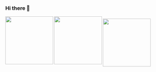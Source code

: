 ### Hi there 👋

<div class="container">
  <a href="https://github.com/jbakhtin" >
    <img src="https://github-readme-stats.vercel.app/api/top-langs/?username=jbakhtin&layout=compact&&bg_color=45,622ce0,cd996a,ffdc14&text_color=fff&title_color=fff&hide=html,tex" align="left" height="150px"/>
  </a>
  <a href="https://github.com/jbakhtin" >
    <img src="https://github-readme-stats.vercel.app/api?username=jbakhtin&show_icons=true&bg_color=45,ffdc14,cd996a,622ce0&text_color=fff&title_color=fff&icon_color=fff&hide=stars&include_all_commits=true&hide_rank=true" align="left" height="150px"/>
  </a>
</div>

###
<div class="container">
  <a href="https://leetcode.com/jbakhtin/" >
    <img src="https://leetcard.jacoblin.cool/jbakhtin" align="left" height="150px"/>
  </a>
</div>

<!--
**jbakhtin/jbakhtin** is a ✨ _special_ ✨ repository because its `README.md` (this file) appears on your GitHub profile.

Here are some ideas to get you started:

- 🔭 I’m currently working on ...
- 🌱 I’m currently learning ...
- 👯 I’m looking to collaborate on ...
- 🤔 I’m looking for help with ...
- 💬 Ask me about ...
- 📫 How to reach me: ...
- 😄 Pronouns: ...
- ⚡ Fun fact: ...
-->
